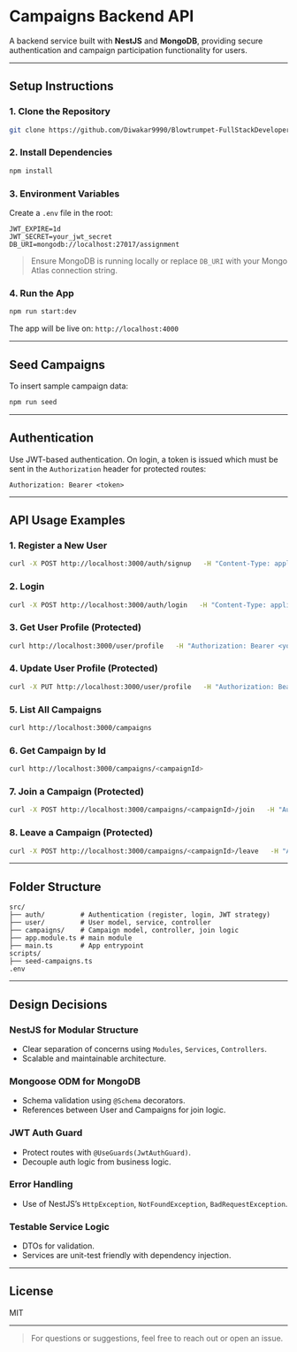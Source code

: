 
# Campaigns Backend API

A backend service built with **NestJS** and **MongoDB**, providing secure authentication and campaign participation functionality for users.

---

## Setup Instructions

### 1. Clone the Repository

```bash
git clone https://github.com/Diwakar9990/Blowtrumpet-FullStackDeveloperAssignment-Diwakar.git
```

### 2. Install Dependencies

```bash
npm install
```

### 3. Environment Variables

Create a `.env` file in the root:

```env
JWT_EXPIRE=1d
JWT_SECRET=your_jwt_secret
DB_URI=mongodb://localhost:27017/assignment
```

> Ensure MongoDB is running locally or replace `DB_URI` with your Mongo Atlas connection string.

### 4. Run the App

```bash
npm run start:dev
```

The app will be live on: `http://localhost:4000`

---

## Seed Campaigns

To insert sample campaign data:

```bash
npm run seed
```

---

## Authentication

Use JWT-based authentication. On login, a token is issued which must be sent in the `Authorization` header for protected routes:

```
Authorization: Bearer <token>
```

---

## API Usage Examples

### 1. Register a New User

```bash
curl -X POST http://localhost:3000/auth/signup   -H "Content-Type: application/json"   -d '{"name": "Ravi", "email": "ravi@example.com", "password": "Pass@123"}'
```

### 2. Login

```bash
curl -X POST http://localhost:3000/auth/login   -H "Content-Type: application/json"   -d '{"email": "ravi@example.com", "password": "Pass@123"}'
```

### 3. Get User Profile (Protected)

```bash
curl http://localhost:3000/user/profile   -H "Authorization: Bearer <your_jwt_token>"
```

### 4. Update User Profile (Protected)

```bash
curl -X PUT http://localhost:3000/user/profile   -H "Authorization: Bearer <your_jwt_token>" -d '{ "name": "Ravi Kumar Singh", "bio": "Volunteer, coder, and tree hugger"}'
```

### 5. List All Campaigns

```bash
curl http://localhost:3000/campaigns
```

### 6. Get Campaign by Id

```bash
curl http://localhost:3000/campaigns/<campaignId>
```

### 7. Join a Campaign (Protected)

```bash
curl -X POST http://localhost:3000/campaigns/<campaignId>/join   -H "Authorization: Bearer <your_jwt_token>"
```
### 8. Leave a Campaign (Protected)

```bash
curl -X POST http://localhost:3000/campaigns/<campaignId>/leave   -H "Authorization: Bearer <your_jwt_token>"
```

---

## Folder Structure

```
src/
├── auth/         # Authentication (register, login, JWT strategy)
├── user/         # User model, service, controller
├── campaigns/    # Campaign model, controller, join logic
├── app.module.ts # main module
├── main.ts       # App entrypoint
scripts/
├── seed-campaigns.ts
.env
```

---

## Design Decisions

### NestJS for Modular Structure  
- Clear separation of concerns using `Modules`, `Services`, `Controllers`.
- Scalable and maintainable architecture.

### Mongoose ODM for MongoDB  
- Schema validation using `@Schema` decorators.
- References between User and Campaigns for join logic.

### JWT Auth Guard  
- Protect routes with `@UseGuards(JwtAuthGuard)`.
- Decouple auth logic from business logic.

### Error Handling  
- Use of NestJS’s `HttpException`, `NotFoundException`, `BadRequestException`.

### Testable Service Logic  
- DTOs for validation.
- Services are unit-test friendly with dependency injection.

---

## License

MIT

---

> For questions or suggestions, feel free to reach out or open an issue.
